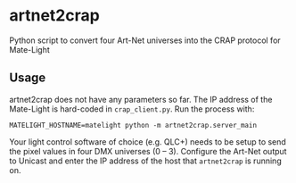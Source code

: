 # artnet2crap
Python script to convert four Art-Net universes into the CRAP protocol for Mate-Light

## Usage

artnet2crap does not have any parameters so far. The IP address of the Mate-Light is hard-coded in `crap_client.py`. Run the process with:

```
MATELIGHT_HOSTNAME=matelight python -m artnet2crap.server_main
```

Your light control software of choice (e.g. QLC+) needs to be setup to send the pixel values in four DMX universes (0 – 3). Configure the Art-Net output to Unicast and enter the IP address of the host that `artnet2crap` is running on.